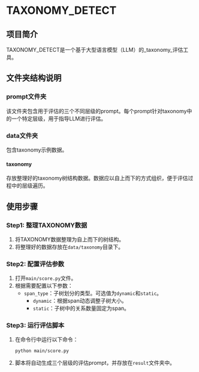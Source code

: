 
# TAXONOMY_DETECT
## 项目简介
TAXONOMY_DETECT是一个基于大型语言模型（LLM）的_taxonomy_评估工具。
## 文件夹结构说明
### prompt文件夹
该文件夹包含用于评估的三个不同层级的prompt。每个prompt针对taxonomy中的一个特定层级，用于指导LLM进行评估。
### data文件夹
包含taxonomy示例数据。
#### taxonomy
存放整理好的taxonomy树结构数据。数据应以自上而下的方式组织，便于评估过程中的层级遍历。
## 使用步骤
### Step1: 整理TAXONOMY数据
1. 将TAXONOMY数据整理为自上而下的树结构。
2. 将整理好的数据存放在`data/taxonomy`目录下。
### Step2: 配置评估参数
1. 打开`main/score.py`文件。
2. 根据需要配置以下参数：
   - `span_type`：子树划分的类型。可选值为`dynamic`和`static`。
     - `dynamic`：根据span动态调整子树大小。
     - `static`：子树中的关系数量固定为span。
### Step3: 运行评估脚本
1. 在命令行中运行以下命令：
   ```
   python main/score.py
   ```
2. 脚本将自动生成三个层级的评估prompt，并存放在`result`文件夹中。
